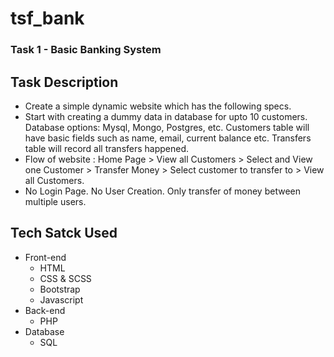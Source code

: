 # tsf_bank
<h3>Task 1 - Basic Banking System</h3>
<h2>Task Description</h2>
<ul>
  <li>Create a simple dynamic website which has the following specs.
  <li>Start with creating a dummy data in database for upto 10 customers. Database options: Mysql, Mongo, Postgres, etc. Customers table         will have basic fields such as name, email, current balance etc. Transfers table will record all transfers happened.
  <li>Flow of website : Home Page > View all Customers > Select and View one Customer > Transfer Money > Select customer to transfer to >         View all Customers.
  <li>No Login Page. No User Creation. Only transfer of money between multiple users.
</ul>
<h2>Tech Satck Used</h2>
<ul>
<li>Front-end
<ul>
<li>HTML
<li>CSS & SCSS
<li>Bootstrap
<li>Javascript
  </ul>
  <li>Back-end
<ul>
<li>PHP
  </ul>

<li>Database
  <ul>
<li>SQL
  </ul></ul>

